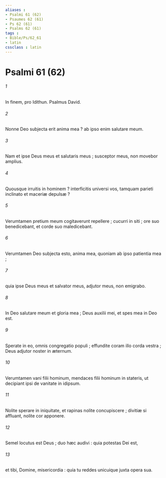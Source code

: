 ```yaml
---
aliases : 
- Psalmi 61 (62)
- Psaumes 62 (61)
- Ps 62 (61)
- Psalms 62 (61)
tags : 
- Bible/Ps/62_61
- latin
cssclass : latin
---
```


# Psalmi 61 (62)

###### 1
In finem, pro Idithun. Psalmus David.
###### 2
Nonne Deo subjecta erit anima mea ? ab ipso enim salutare meum.
###### 3
Nam et ipse Deus meus et salutaris meus ; susceptor meus, non movebor amplius.
###### 4
Quousque irruitis in hominem ? interficitis universi vos, tamquam parieti inclinato et maceriæ depulsæ ?
###### 5
Verumtamen pretium meum cogitaverunt repellere ; cucurri in siti ; ore suo benedicebant, et corde suo maledicebant.
###### 6
Verumtamen Deo subjecta esto, anima mea, quoniam ab ipso patientia mea ;
###### 7
quia ipse Deus meus et salvator meus, adjutor meus, non emigrabo.
###### 8
In Deo salutare meum et gloria mea ; Deus auxilii mei, et spes mea in Deo est.
###### 9
Sperate in eo, omnis congregatio populi ; effundite coram illo corda vestra ; Deus adjutor noster in æternum.
###### 10
Verumtamen vani filii hominum, mendaces filii hominum in stateris, ut decipiant ipsi de vanitate in idipsum.
###### 11
Nolite sperare in iniquitate, et rapinas nolite concupiscere ; divitiæ si affluant, nolite cor apponere.
###### 12
Semel locutus est Deus ; duo hæc audivi : quia potestas Dei est,
###### 13
et tibi, Domine, misericordia : quia tu reddes unicuique juxta opera sua.

